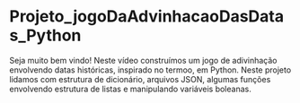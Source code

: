 # Projeto_jogoDaAdvinhacaoDasDatas_Python


Seja muito bem vindo! Neste vídeo construímos um jogo de adivinhação envolvendo datas históricas, inspirado no termoo, 
em Python. Neste projeto lidamos com estrutura de dicionário, arquivos JSON, algumas funções envolvendo estrutura de 
listas e manipulando variáveis boleanas. 
